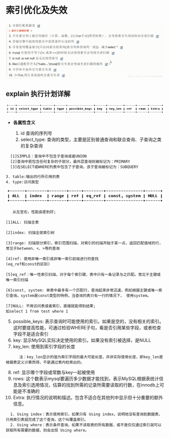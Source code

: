 # 索引优化及失效
![](/about/media/pic/索引优化.png)

## explain 执行计划详解
![](/about/media/pic/explain详解.png)
  - **各属性含义**
    
    1. id 查询的序列号
    2. select_type: 查询的类型，主要是区别普通查询和联合查询、子查询之类的复杂查询 
```
  [1]SIMPLE：查询中不包含子查询或者UNION
  [2]查询中若包含任何复杂的子部分，最外层查询则被标记为：PRIMARY
  [3]在SELECT或WHERE列表中包含了子查询，该子查询被标记为：SUBQUERY
``` 
    3. table:输出的行所引用的表
    4. type:访问类型

![](/about/media/pic/explain-type.png)

```
   从左至右，性能由差到好;

[1]ALL: 扫描全表

[2]index: 扫描全部索引树

[3]range: 扫描部分索引，索引范围扫描，对索引的扫描开始于某一点，返回匹配值域的行，常见于between、<、>等的查询

[4]ref: 使用非唯一索引或非唯一索引前缀进行的查找
(eq_ref和const的区别)

[5]eq_ref：唯一性索引扫描，对于每个索引键，表中只有一条记录与之匹配。常见于主键或唯一索引扫描

[6]const, system: 单表中最多有一个匹配行，查询起来非常迅速，例如根据主键或唯一索引查询。system是const类型的特例，当查询的表只有一行的情况下， 使用system。

[7]NULL: 不用访问表或者索引，直接就能得到结果;
如select 1 from test where 1

```
 5. possible_keys: 表示查询时可能使用的索引。如果是空的，没有相关的索引。这时要提高性能，可通过检验WHERE子句，看是否引用某些字段，或者检查字段不是适合索引
 6. key: 显示MySQL实际决定使用的索引。如果没有索引被选择，是NULL
 7. key_len: 使用到索引字段的长度
 ```
       注：key_len显示的值为索引字段的最大可能长度，并非实际使用长度，即key_len是根据表定义计算而得，不是通过表内检索出的。
 ```
 8.  ref: 显示哪个字段或常数与key一起被使用
 9.    rows: 这个数表示mysql要遍历多少数据才能找到，表示MySQL根据表统计信息及索引选用情况，估算的找到所需的记录所需要读取的行数，在innodb上可能是不准确的
 10. Extra: 执行情况的说明和描述。包含不适合在其他列中显示但十分重要的额外信息。
 ```
   1. Using index：表示使用索引，如果只有 Using index，说明他没有查询到数据表，只用索引表就完成了这个查询，这个叫覆盖索引。
   2. Using where：表示条件查询，如果不读取表的所有数据，或不是仅仅通过索引就可以获取所有需要的数据，则会出现 Using where。
 ```

